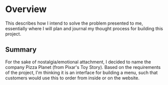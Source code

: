# Overview
This describes how I intend to solve the problem presented to me, essentially where I will plan and journal my thought process for building this project. 

## Summary
For the sake of nostalgia/emotional attachment, I decided to name the company Pizza Planet (from Pixar's Toy Story). Based on the requirements of the project, I'm thinking it is an interface for building a menu, such that customers would use this to order from inside or on the website. 